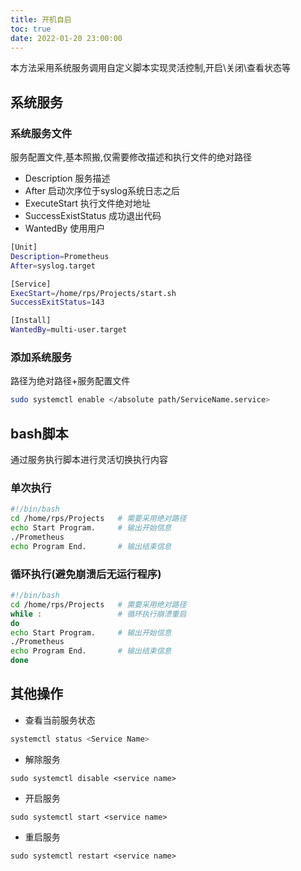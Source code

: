 ```yaml
---
title: 开机自启
toc: true
date: 2022-01-20 23:00:00
---
```




本方法采用系统服务调用自定义脚本实现灵活控制,开启\关闭\查看状态等

## 系统服务

### 系统服务文件

服务配置文件,基本照搬,仅需要修改描述和执行文件的绝对路径

- Description 服务描述
- After 启动次序位于syslog系统日志之后
- ExecuteStart 执行文件绝对地址
- SuccessExistStatus 成功退出代码
- WantedBy 使用用户

```bash
[Unit]
Description=Prometheus 
After=syslog.target

[Service]
ExecStart=/home/rps/Projects/start.sh
SuccessExitStatus=143

[Install]
WantedBy=multi-user.target

```

### 添加系统服务

路径为绝对路径+服务配置文件

```bash
sudo systemctl enable </absolute path/ServiceName.service>
```



## bash脚本

通过服务执行脚本进行灵活切换执行内容

### 单次执行

```bash
#!/bin/bash
cd /home/rps/Projects	# 需要采用绝对路径
echo Start Program.		# 输出开始信息
./Prometheus			
echo Program End.		# 输出结束信息
```

### 循环执行(避免崩溃后无运行程序)

```bash
#!/bin/bash
cd /home/rps/Projects 	# 需要采用绝对路径
while :					# 循环执行崩溃重启
do
echo Start Program.		# 输出开始信息 
./Prometheus
echo Program End.		# 输出结束信息
done
```

## 其他操作

- 查看当前服务状态

```bash
systemctl status <Service Name>
```

- 解除服务

```
sudo systemctl disable <service name>
```

- 开启服务

```
sudo systemctl start <service name>
```

- 重启服务

```
sudo systemctl restart <service name>
```

